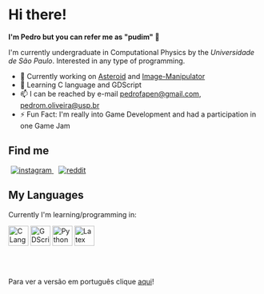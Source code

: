 <!--credits for github.com/brenopelegrin, from where I got the idea (and part of the code) for this README-->
# Hi there! 

**I'm Pedro but you can refer me as "pudim" :custard:**

I'm currently undergraduate in Computational Physics by the *Universidade de São Paulo*. Interested in any type of programming.

- :telescope: Currently working on [Asteroid](https://github.com/Pedropudin/Asteroid) and [Image-Manipulator](https://github.com/Pedropudin/Image-Manipulator)
- :seedling: Learning C language and GDScript
- :mailbox: I can be reached by e-mail pedrofapen@gmail.com, pedrom.oliveira@usp.br
- :zap: Fun Fact: I'm really into Game Development and had a participation in one Game Jam

## Find me

<!--<a href="www.linkedin.com/in/pedromartins" target="_blank" style="margin: 5px;">
<img src=https://img.shields.io/badge/linkedin-%231E77B5.svg?&style=for-the-badge&logo=linkedin&logoColor=white alt=linkedin  />
</a>-->
<a href="https://www.instagram.com/pedro_pudin" target="_blank" style="margin: 5px;">
<img src="https://img.shields.io/badge/instagram-%23000000.svg?&style=for-the-badge&logo=instagram&logoColor=white" alt=instagram  />
</a>
<a href="https://www.reddit.com/user/pedro_pudin" target="_blank" style="margin: 5px;">
<img src="https://img.shields.io/badge/Reddit-%23FF4500.svg?style=for-the-badge&logo=Reddit&logoColor=white" 
alt="reddit"/>
</a>

## My Languages

Currently I'm learning/programming in:

<img 
src="https://cdn.jsdelivr.net/gh/devicons/devicon/icons/c/c-original.svg" 
heigth=40 width=40
alt="C Language" 
/>
<img 
src="https://cdn.jsdelivr.net/gh/devicons/devicon/icons/godot/godot-original.svg" 
heigth=40 width=40
alt="GDScript"
/>
<img
src="https://cdn.jsdelivr.net/gh/devicons/devicon/icons/python/python-original.svg" 
heigth=40 width=40
alt="Python"
/>
<img 
src="https://cdn.jsdelivr.net/gh/devicons/devicon/icons/latex/latex-original.svg" 
heigth=40 width=40
alt="Latex"
/>

##

<br/>

Para ver a versão em português clique [aqui](readme-pt_br.md)!